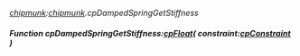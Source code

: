 _[chipmunk](../../modules/chipmunk/chipmunk-module.md):[chipmunk](../../modules/chipmunk/chipmunk-module.md).cpDampedSpringGetStiffness_
##### Function cpDampedSpringGetStiffness:[cpFloat](../../modules/chipmunk/chipmunk-cpfloat.md)( constraint:[cpConstraint](../../modules/chipmunk/chipmunk-cpconstraint.md) )
